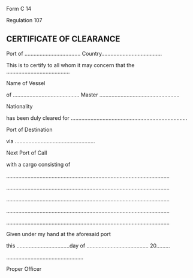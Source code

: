 Form C 14

Regulation 107

## CERTIFICATE OF CLEARANCE

Port of ……………………………….                Country………………………………….

This is to certify to all whom it may concern that the ……………………………………

Name of Vessel

of …………………………………….. Master ……………………………………………..

Nationality

has been duly cleared for …………………………………………………………………..

Port of Destination

via ……………………………………………..

Next Port of Call

with a cargo consisting of

………………………………………………………………………………………………

………………………………………………………………………………………………

………………………………………………………………………………………………

………………………………………………………………………………………………

………………………………………………………………………………………………

Given under my hand at the aforesaid port

this ……………………………..day of ………………………………….. 20………

……………………………………………

Proper Officer